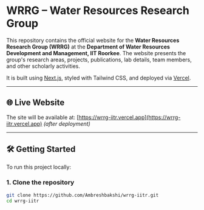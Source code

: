 # WRRG – Water Resources Research Group

This repository contains the official website for the **Water Resources Research Group (WRRG)** at the **Department of Water Resources Development and Management, IIT Roorkee**. The website presents the group's research areas, projects, publications, lab details, team members, and other scholarly activities.

It is built using [Next.js](https://nextjs.org), styled with Tailwind CSS, and deployed via [Vercel](https://vercel.com).

---

## 🌐 Live Website

The site will be available at: [https://wrrg-iitr.vercel.app](https://wrrg-iitr.vercel.app) *(after deployment)*

---

## 🛠️ Getting Started

To run this project locally:

### 1. Clone the repository

```bash
git clone https://github.com/Ambreshbakshi/wrrg-iitr.git
cd wrrg-iitr
